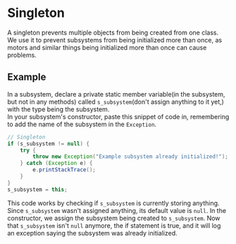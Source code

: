 Singleton
===
A singleton prevents multiple objects from being created from one class. We use it to prevent subsystems from being initialized more than once, as motors and similar things being initialized more than once can cause problems.

Example
---
In a subsystem, declare a private static member variable(in the subsystem, but not in any methods) called `s_subsystem`(don't assign anything to it yet,) with the type being the subsystem.  
In your subsystem's constructor, paste this snippet of code in, remembering to add the name of the subsystem in the `Exception`.
```java
// Singleton
if (s_subsystem != null) {
	try {
		throw new Exception("Example subsystem already initialized!");
	} catch (Exception e) {
		e.printStackTrace();
	}
}
s_subsystem = this;
```
This code works by checking if `s_subsystem` is currently storing anything. Since `s_subsystem` wasn't assigned anything, its default value is `null`. In the constructor, we assign the subsystem being created to `s_subsystem`. Now that `s_subsystem` isn't `null` anymore, the if statement is true, and it will log an exception saying the subsystem was already initialized.